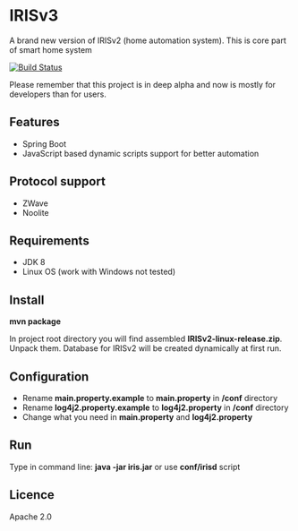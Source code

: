 # IRISv3

A brand new version of IRISv2 (home automation system).
This is core part of smart home system

[![Build Status](https://travis-ci.org/Neuronix2/IRISv3.png?branch=master)](https://travis-ci.org/Neuronix2/IRISv3)

Please remember that this project is in deep alpha and now is mostly for developers than for users.

## Features

* Spring Boot
* JavaScript based dynamic scripts support for better automation

## Protocol support

* ZWave
* Noolite

## Requirements

* JDK 8
* Linux OS (work with Windows not tested)

## Install

**mvn package**

In project root directory you will find assembled **IRISv2-linux-release.zip**. Unpack them.
Database for IRISv2 will be created dynamically at first run.

## Configuration

* Rename **main.property.example** to **main.property** in **/conf** directory
* Rename **log4j2.property.example** to **log4j2.property** in **/conf** directory
* Change what you need in **main.property** and **log4j2.property**

## Run

Type in command line: **java -jar iris.jar** or use **conf/irisd** script

## Licence

Apache 2.0